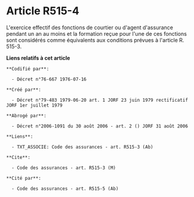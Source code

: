 # Article R515-4

L'exercice effectif des fonctions de courtier ou d'agent d'assurance pendant un an au moins et la formation reçue pour l'une
de ces fonctions sont considérés comme équivalents aux conditions prévues à l'article R. 515-3.

**Liens relatifs à cet article**

	**Codifié par**:

	  - Décret n°76-667 1976-07-16

	**Créé par**:

	  - Décret n°79-483 1979-06-20 art. 1 JORF 23 juin 1979 rectificatif JORF 1er juillet 1979

	**Abrogé par**:

	  - Décret n°2006-1091 du 30 août 2006 - art. 2 () JORF 31 août 2006

	**Liens**:

	  - TXT_ASSOCIE: Code des assurances - art. R515-3 (Ab)

	**Cite**:

	  - Code des assurances - art. R515-3 (M)

	**Cité par**:

	  - Code des assurances - art. R515-5 (Ab)
